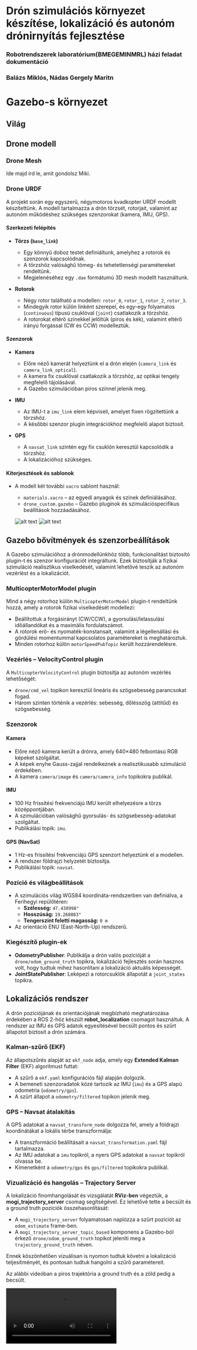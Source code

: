 # Drón szimulációs környezet készítése, lokalizáció és autonóm drónirnyítás fejlesztése
### Robotrendszerek laboratórium(BMEGEMINMRL) házi feladat dokumentáció
### Balázs Miklós, Nádas Gergely Maritn

# Gazebo-s környezet
## Világ
## Drone modell
### Drone Mesh
Ide majd írd le, amit gondolsz Miki.
### Drone URDF

A projekt során egy egyszerű, négymotoros kvadkopter URDF modellt készítettünk. A modell tartalmazza a drón törzsét, rotorjait, valamint az autonóm működéshez szükséges szenzorokat (kamera, IMU, GPS).

#### Szerkezeti felépítés

- **Törzs (`base_link`)**
  - Egy könnyű doboz testet definiáltunk, amelyhez a rotorok és szenzorok kapcsolódnak.
  - A törzshöz valósághű tömeg- és tehetetlenségi paramétereket rendeltünk.
  - Megjelenéséhez egy `.dae` formátumú 3D mesh modellt használtunk.

- **Rotorok**
  - Négy rotor található a modellen: `rotor_0`, `rotor_1`, `rotor_2`, `rotor_3`.
  - Mindegyik rotor külön linként szerepel, és egy-egy folyamatos (`continuous`) típusú csuklóval (`joint`) csatlakozik a törzshöz.
  - A rotorokat eltérő színekkel jelöltük (piros és kék), valamint eltérő irányú forgással (CW és CCW) modelleztük.

#### Szenzorok

- **Kamera**
  - Előre néző kamerát helyeztünk el a drón elején (`camera_link` és `camera_link_optical`).
  - A kamera fix csuklóval csatlakozik a törzshöz, az optikai tengely megfelelő tájolásával.
  - A Gazebo szimulációban piros színnel jelenik meg.

- **IMU**
  - Az IMU-t a `imu_link` elem képviseli, amelyet fixen rögzítettünk a törzshöz.
  - A későbbi szenzor plugin integrációkhoz megfelelő alapot biztosít.

- **GPS**
  - A `navsat_link` szintén egy fix csuklón keresztül kapcsolódik a törzshöz.
  - A lokalizációhoz szükséges.

#### Kiterjesztések és sablonok

- A modell két további `xacro` sablont használ:
  - `materials.xacro` – az egyedi anyagok és színek definiálásához.
  - `drone_custom.gazebo` – Gazebo pluginok és szimulációspecifikus beállítások hozzáadásához.

  ![alt text](docs/image_tftree.png)
  ![alt text](docs/image_drone_frames.png)
 

## Gazebo bővítmények és szenzorbeállítások

A Gazebo szimulációhoz a drónmodellünkhöz több, funkcionalitást biztosító plugin-t és szenzor konfigurációt integráltunk. Ezek biztosítják a fizikai szimuláció realisztikus viselkedését, valamint lehetővé teszik az autonóm vezérlést és a lokalizációt.

### MulticopterMotorModel plugin

Mind a négy rotorhoz külön `MulticopterMotorModel` plugin-t rendeltünk hozzá, amely a rotorok fizikai viselkedését modellezi:

- Beállítottuk a forgásirányt (CW/CCW), a gyorsulási/lelassulási időállandókat és a maximális fordulatszámot.
- A rotorok erő- és nyomaték-konstansait, valamint a légellenállási és gördülési momentummal kapcsolatos paramétereket is meghatároztuk.
- Minden rotorhoz külön `motorSpeedPubTopic` került hozzárendelésre.

### Vezérlés – VelocityControl plugin

A `MulticopterVelocityControl` plugin biztosítja az autonóm vezérlés lehetőségét:

- `drone/cmd_vel` topikon keresztül lineáris és szögsebesség parancsokat fogad.
- Három szinten történik a vezérlés: sebesség, dőlésszög (attitűd) és szögsebesség.

### Szenzorok

#### Kamera

- Előre néző kamera került a drónra, amely 640×480 felbontású RGB képeket szolgáltat.
- A képek enyhe Gauss-zajjal rendelkeznek a realisztikusabb szimuláció érdekében.
- A kamera `camera/image` és `camera/camera_info` topikokra publikál.

#### IMU

- 100 Hz frissítési frekvenciájú IMU került elhelyezésre a törzs középpontjában.
- A szimulációban valósághű gyorsulás- és szögsebesség-adatokat szolgáltat.
- Publikálási topik: `imu`.

#### GPS (NavSat)

- 1 Hz-es frissítési frekvenciájú GPS szenzort helyeztünk el a modellen.
- A rendszer földrajzi helyzetét biztosítja.
- Publikálási topik: `navsat`.

### Pozíció és világbeállítások

- A szimulációs világ WGS84 koordináta-rendszerben van definiálva, a Ferihegyi repülőtéren:
  - **Szélesség:** `47.438998°`
  - **Hosszúság:** `19.268083°`
  - **Tengerszint feletti magasság:** `0 m`
- Az orientáció ENU (East-North-Up) rendszerű.

### Kiegészítő plugin-ek

- **OdometryPublisher**: Publikálja a drón valós pozícióját a `drone/odom_ground_truth` topikra, lokalizáció fejlesztés során hasznos volt, hogy tudtuk mihez hasonlítani a lokalizáció aktuális képességét.
- **JointStatePublisher**: Leképezi a rotorcsuklók állapotát a `joint_states` topikra.

## Lokalizációs rendszer

A drón pozíciójának és orientációjának megbízható meghatározása érdekében a ROS 2-höz készült **robot_localization** csomagot használtuk. A rendszer az IMU és GPS adatok egyesítésével becsült pontos és szűrt állapotot biztosít a drón számára.

### Kalman-szűrő (EKF)

Az állapotszűrés alapját az `ekf_node` adja, amely egy **Extended Kalman Filter** (EKF) algoritmust futtat:

- A szűrő a `ekf.yaml` konfigurációs fájl alapján dolgozik.
- A bemeneti szenzoradatok közé tartozik az IMU (`imu`) és a GPS alapú odometria (`odometry/gps`).
- A szűrt állapot a `odometry/filtered` topikon jelenik meg.

### GPS – Navsat átalakítás

A GPS adatokat a `navsat_transform_node` dolgozza fel, amely a földrajzi koordinátákat a lokális térbe transzformálja:

- A transzformáció beállításait a `navsat_transformation.yaml` fájl tartalmazza.
- Az IMU adatokat a `imu` topikról, a nyers GPS adatokat a `navsat` topikról olvassa be.
- Kimenetként a `odometry/gps` és `gps/filtered` topikokra publikál.

### Vizualizáció és hangolás – Trajectory Server

A lokalizáció finomhangolását és vizsgálatát **RViz-ben** végeztük, a **mogi_trajectory_server** csomag segítségével. Ez lehetővé tette a becsült és a ground truth pozíciók összehasonlítását:

- A `mogi_trajectory_server` folyamatosan naplózza a szűrt pozíciót az `odom_estimate` frame-ben.
- A `mogi_trajectory_server_topic_based` komponens a Gazebo-ból érkező `drone/odom_ground_truth` topikot jeleníti meg a `trajectory_ground_truth` néven.

Ennek köszönhetően vizuálisan is nyomon tudtuk követni a lokalizáció teljesítményét, és pontosan tudtuk hangolni a szűrő paramétereit.

Az alábbi videóban a piros trajektória a ground truth és a zöld pedig a becsült.

<video controls src="docs/20250517-1517-47.6764496.mp4" title="Title"></video>

